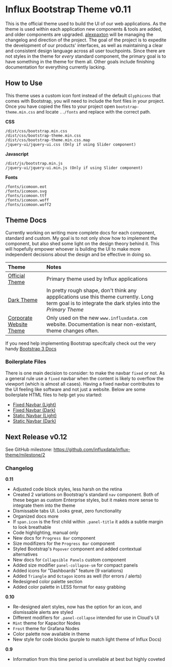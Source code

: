 # Influx Bootstrap Theme v0.11

This is the official theme used to build the UI of our web applications. As the theme is used within each application new components & tools are added, and older components are upgraded. [alexpaxton](https://github.com/alexpaxton) will be managing the changelog and direction of the project.
The goal of the project is to expedite the development of our products' interfaces, as well as maintaining a clear and consistent design language across all user touchpoints. Since there are not styles in the theme for *every* standard component, the primary goal is to have something in the theme for them all. Other goals include finishing documentation for everything currently lacking.


## How to Use

This theme uses a custom icon font instead of the default `Glyphicons` that comes with Bootstrap, you will need to include the font files in your project. Once you have copied the files to your project open `bootstrap-theme.min.css` and locate `../fonts` and replace with the correct path.

**CSS**
```
/dist/css/bootstrap.min.css
/dist/css/bootstrap-theme.min.css
/dist/css/bootstrap-theme.min.css.map
/jquery-ui/jquery-ui.css (Only if using Slider component)
````
**Javascript**
```
/dist/js/bootstrap.min.js
/jquery-ui/jquery-ui.min.js (Only if using Slider component)
```
**Fonts**
```
/fonts/icomoon.eot
/fonts/icomoon.svg
/fonts/icomoon.ttf
/fonts/icomoon.woff
/fonts/icomoon.woff2
```

## Theme Docs

Currently working on writing more complete docs for each component, standard and custom. My goal is to not only show how to implement the component, but also shed some light on the design theory behind it. This will hopefully empower whoever is building the UI to make more independent decisions about the design and be effective in doing so.

| Theme | Notes |
|:--- |:--- |
[Official Theme](http://influxdata.github.io/influx-theme/index.html) | Primary theme used by Influx applications |
[Dark Theme](http://influxdata.github.io/design.influxdata.com/bootstrap-theme/dark-theme.html) | In pretty rough shape, don't think any appplications use this theme currently. Long term goal is to integrate the dark styles into the *Primary Theme* |
[Corporate Website Theme](http://influxdata.github.io/design.influxdata.com/bootstrap-theme/web-theme.html) | Only used on the new `www.influxdata.com` website. Documentation is near non-existant, theme changes often. |

If you need help implementing Bootstrap specifcally check out the very handy [Bootstrap 3 Docs](http://getbootstrap.com/getting-started/)

### Boilerplate Files

There is one main decision to consider: to make the navbar `fixed` or not. As a general rule use a `fixed` navbar when the content is likely to overflow the viewport (which is almost all cases). Having a fixed navbar contributes to the UI feeling like software and not just a website. Below are some boilerplate HTML files to help get you started:

- [Fixed Navbar (Light)](/boilerplate/fixed-nav-light/index.html)
- [Fixed Navbar (Dark)](/boilerplate/fixed-nav-dark/index.html)
- [Static Navbar (Light)](/boilerplate/static-nav-light/index.html)
- [Static Navbar (Dark)](/boilerplate/static-nav-light/index.html)

## Next Release v0.12
See GitHub milestone: https://github.com/influxdata/influx-theme/milestone/2

### Changelog

**0.11**
- Adjusted code block styles, less harsh on the retina
- Created 2 variations on Bootstrap's standard `nav` component. Both of these began as custom Enterprise styles, but it makes more sense to integrate them into the theme
- Dismissable tabs UI. Looks great, zero functionality
- Organized docs more
- If `span.icon` is the first child within `.panel-title` it adds a subtle margin to look breathable
- Code highlighting, manual only
- New docs for `Progress Bar` component
- Size modifizers for the `Progress Bar` component
- Styled Bootstrap's `Popover` component and added contextual alternatives
- New docs for `Collapsible Panels` custom component
- Added size modifier `panel-collapse-sm` for compact panels
- Added icons for "Dashboards" feature (9 variations)
- Added `Triangle` and `Octagon` icons as well (for errors / alerts)
- Redesigned color palette section
- Added color palette in LESS format for easy grabbing

**0.10**
- Re-designed alert styles, now has the option for an icon, and dismissable alerts are styled
- Different modifiers for `.panel-collapse` intended for use in Cloud's UI
 - `Mint` theme for Kapacitor Nodes
 - `Frost` theme for Grafana Nodes
- Color palette now available in theme
- New style for code blocks (purple to match light theme of Influx Docs)

**0.9**
- Information from this time period is unreliable at best but highly coveted

